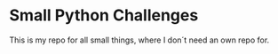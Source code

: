 # Small Python Challenges
This is my repo for all small things, where I don´t need an own repo for. 
